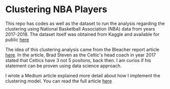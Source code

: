 # Clustering NBA Players

This repo has codes as well as the dataset to run the analysis regarding the clustering using National Basketball Association (NBA) data from years 2017-2018. 
The dataset itself was obtained from Kaggle and available for public [here](https://www.kaggle.com/datasets/mcamli/nba17-18?select=nba.csv)

The idea of this clustering analysis came from the Bleacher report article [here](https://bleacherreport.com/articles/2720250-brad-stevens-says-celtics-have-3-not-5-positions-now). In the article, Brad Steven as the Celtic's head coach in year 2017 stated that Celtics have 3 not 5 positons, back then. I am curios if his statement can be proven using data science approach. 

I wrote a Medium article explained more detail about how I implement the clustering model. You can read the full article [here](https://medium.com/nerd-for-tech/clustering-nba-player-using-k-means-7b568830edfd)